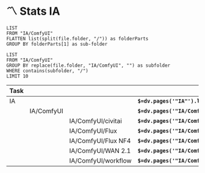 # 〽️ Stats IA

```dataview
LIST
FROM "IA/ComfyUI"
FLATTEN list(split(file.folder, "/")) as folderParts
GROUP BY folderParts[1] as sub-folder
```

```dataview
LIST
FROM "IA/ComfyUI"
GROUP BY replace(file.folder, "IA/ComfyUI", "") as subfolder
WHERE contains(subfolder, "/")
LIMIT 10
```

| Task |            |                     |                                                  |     |
| ---- | ---------- | ------------------- | ------------------------------------------------ | --- |
| IA   |            |                     | **`$=dv.pages('"IA"').length`**                  |     |
|      | IA/ComfyUI |                     | **`$=dv.pages('"IA/ComfyUI"').length`**          |     |
|      |            | IA/ComfyUI/civitai  | **`$=dv.pages('"IA/ComfyUI/civitai"').length`**  |     |
|      |            | IA/ComfyUI/Flux     | **`$=dv.pages('"IA/ComfyUI/Flux"').length`**     |     |
|      |            | IA/ComfyUI/Flux NF4 | **`$=dv.pages('"IA/ComfyUI/Flux NF4"').length`** |     |
|      |            | IA/ComfyUI/WAN 2.1  | **`$=dv.pages('"IA/ComfyUI/WAN 2.1"').length`**  |     |
|      |            | IA/ComfyUI/workflow | **`$=dv.pages('"IA/ComfyUI/workflow"').length`** |     |
